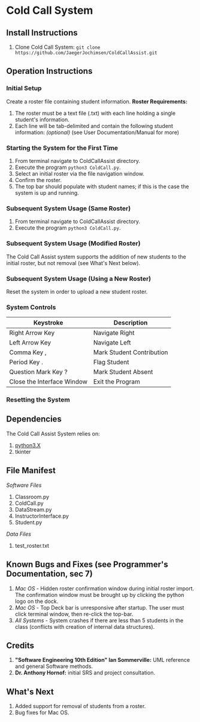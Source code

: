 # Cold Call System
## Install Instructions
1. Clone Cold Call System: `git clone https://github.com/JaegerJochimsen/ColdCallAssist.git`
## Operation Instructions
### Initial Setup
Create a roster file containing student information. 
**Roster Requirements:**
1. The roster must be a text file (.txt) with each line holding a single student's information.
2. Each line will be tab-delimited and contain the following student information:
*<First Name><tab><Last Name><tab><ID Number><tab><Email Address>(optional)<tab><Phonetic Spalling>*
(see User Documentation/Manual for more)
### Starting the System for the First Time
1. From terminal navigate to ColdCallAssist directory.
2. Execute the program `python3 ColdCall.py`.
3. Select an initial roster via the file navigation window.
4. Confirm the roster.
5. The top bar should populate with student names; if this is the
   case the system is up and running.
### Subsequent System Usage (Same Roster)
1. From terminal navigate to ColdCallAssist directory.
2. Execute the program `python3 ColdCall.py`.
### Subsequent System Usage (Modified Roster)
The Cold Call Assist system supports the addition of new students to the initial roster, but not removal (see What's Next below). 
### Subsequent System Usage (Using a New Roster)
Reset the system in order to upload a new student roster.
### System Controls
| Keystroke       | Description    |
|-----------------|----------------|
| Right Arrow Key | Navigate Right |
| Left Arrow Key  | Navigate Left  |
| Comma Key ,   | Mark Student Contribution |
| Period Key . | Flag Student |
| Question Mark Key ? | Mark Student Absent |
| Close the Interface Window | Exit the Program|
### Resetting the System
## Dependencies
The Cold Call Assist System relies on:
1. [python3.X](https://www.python.org/downloads/) 
2. tkinter 
## File Manifest
*Software Files*
1. Classroom.py
2. ColdCall.py
3. DataStream.py
4. InstructorInterface.py
5. Student.py

*Data Files*
1. test_roster.txt
## Known Bugs and Fixes (see Programmer's Documentation, sec 7)
1. *Mac OS* - Hidden roster confirmation window during initial roster import. The confirmation window must be brought up by clicking the python logo on the dock.
2. *Mac OS* - Top Deck bar is unresponsive after startup. The user must click terminal window, then re-click the top-bar.
2. *All Systems* - System crashes if there are less than 5 students in the class (conflicts with creation of internal data structures).
## Credits
1. **"Software Engineering 10th Edition" Ian Sommerville:** UML reference and general Software methods.
2. **Dr. Anthony Hornof:** initial SRS and project consultation.
## What's Next
1. Added support for removal of students from a roster.
2. Bug fixes for Mac OS.
